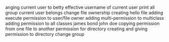 anging current user to betty
effective username of current user
print all group current user belongs
change file ownership
creating hello file
adding execute permission to user/file owner
adding multi-permission to multiclass
adding permission to all classes
james bond
john doe
copying permission from one file to another
permission for directory
creating and giving permission to directory
change group
